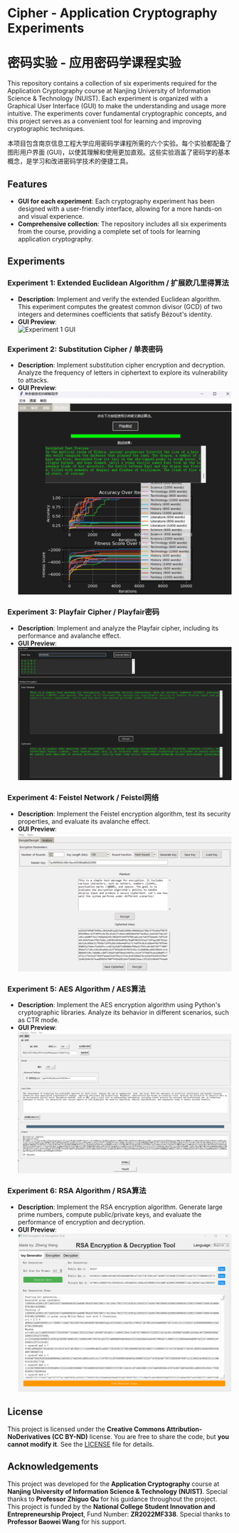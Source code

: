 # Cipher - Application Cryptography Experiments
# 密码实验 - 应用密码学课程实验

This repository contains a collection of six experiments required for the Application Cryptography course at Nanjing University of Information Science & Technology (NUIST). Each experiment is organized with a Graphical User Interface (GUI) to make the understanding and usage more intuitive. The experiments cover fundamental cryptographic concepts, and this project serves as a convenient tool for learning and improving cryptographic techniques.

本项目包含南京信息工程大学应用密码学课程所需的六个实验。每个实验都配备了图形用户界面 (GUI)，以使其理解和使用更加直观。这些实验涵盖了密码学的基本概念，是学习和改进密码学技术的便捷工具。

## Features
- **GUI for each experiment**: Each cryptography experiment has been designed with a user-friendly interface, allowing for a more hands-on and visual experience.
- **Comprehensive collection**: The repository includes all six experiments from the course, providing a complete set of tools for learning application cryptography.

## Experiments

### Experiment 1: Extended Euclidean Algorithm / 扩展欧几里得算法
- **Description**: Implement and verify the extended Euclidean algorithm. This experiment computes the greatest common divisor (GCD) of two integers and determines coefficients that satisfy Bézout's identity.
- **GUI Preview**:  
  ![Experiment 1 GUI](images/experiment1-gui.png)  

### Experiment 2: Substitution Cipher / 单表密码
- **Description**: Implement substitution cipher encryption and decryption. Analyze the frequency of letters in ciphertext to explore its vulnerability to attacks.
- **GUI Preview**:  
  ![Experiment 2 GUI](images/experiment2-gui.png)  

### Experiment 3: Playfair Cipher / Playfair密码
- **Description**: Implement and analyze the Playfair cipher, including its performance and avalanche effect.
- **GUI Preview**:  
  ![Experiment 3 GUI](images/experiment3-gui.png)  

### Experiment 4: Feistel Network / Feistel网络
- **Description**: Implement the Feistel encryption algorithm, test its security properties, and evaluate its avalanche effect.
- **GUI Preview**:  
  ![Experiment 4 GUI](images/experiment4-gui.png)  

### Experiment 5: AES Algorithm / AES算法
- **Description**: Implement the AES encryption algorithm using Python's cryptographic libraries. Analyze its behavior in different scenarios, such as CTR mode.
- **GUI Preview**:  
  ![Experiment 5 GUI](images/experiment5-gui.png)  

### Experiment 6: RSA Algorithm / RSA算法
- **Description**: Implement the RSA encryption algorithm. Generate large prime numbers, compute public/private keys, and evaluate the performance of encryption and decryption.
- **GUI Preview**:  
  ![Experiment 6 GUI](images/experiment6-gui.png)  

## License
This project is licensed under the **Creative Commons Attribution-NoDerivatives (CC BY-ND)** license. You are free to share the code, but **you cannot modify it**. See the [LICENSE](LICENSE) file for details.

## Acknowledgements
This project was developed for the **Application Cryptography** course at **Nanjing University of Information Science & Technology (NUIST)**. Special thanks to **Professor Zhiguo Qu** for his guidance throughout the project.  
This project is funded by the **National College Student Innovation and Entrepreneurship Project**, Fund Number: **ZR2022MF338**. Special thanks to **Professor Baowei Wang** for his support.
